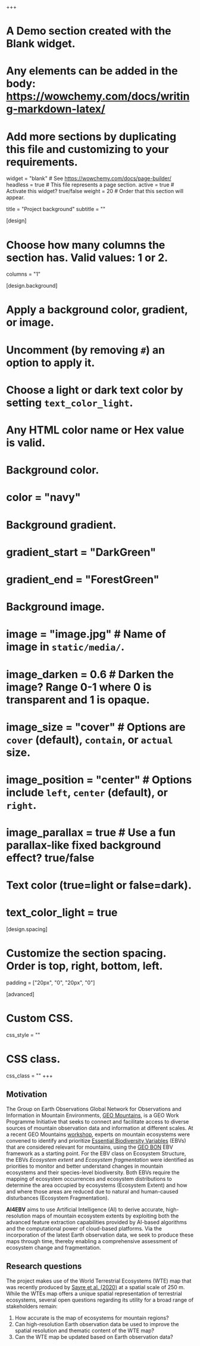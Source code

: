 +++
# A Demo section created with the Blank widget.
# Any elements can be added in the body: https://wowchemy.com/docs/writing-markdown-latex/
# Add more sections by duplicating this file and customizing to your requirements.

widget = "blank"  # See https://wowchemy.com/docs/page-builder/
headless = true  # This file represents a page section.
active = true  # Activate this widget? true/false
weight = 20  # Order that this section will appear.

title = "Project background"
subtitle = ""

[design]
  # Choose how many columns the section has. Valid values: 1 or 2.
  columns = "1"

[design.background]
  # Apply a background color, gradient, or image.
  #   Uncomment (by removing `#`) an option to apply it.
  #   Choose a light or dark text color by setting `text_color_light`.
  #   Any HTML color name or Hex value is valid.

  # Background color.
  # color = "navy"
  
  # Background gradient.
  # gradient_start = "DarkGreen"
  # gradient_end = "ForestGreen"
  
  # Background image.
  # image = "image.jpg"  # Name of image in `static/media/`.
  # image_darken = 0.6  # Darken the image? Range 0-1 where 0 is transparent and 1 is opaque.
  # image_size = "cover"  #  Options are `cover` (default), `contain`, or `actual` size.
  # image_position = "center"  # Options include `left`, `center` (default), or `right`.
  # image_parallax = true  # Use a fun parallax-like fixed background effect? true/false
  
  # Text color (true=light or false=dark).
  # text_color_light = true

[design.spacing]
  # Customize the section spacing. Order is top, right, bottom, left.
  padding = ["20px", "0", "20px", "0"]

[advanced]
 # Custom CSS. 
 css_style = ""
 
 # CSS class.
 css_class = ""
+++

## Motivation

The Group on Earth Observations Global Network for Observations and Information in Mountain Environments, [GEO Mountains](https://bioone.org/journals/mountain-research-and-development/volume-38/issue-3/MRD-JOURNAL-D-8-00065.1/Monitoring-Mountains-in-a-Changing-World--New-Horizons-for/10.1659/MRD-JOURNAL-D-8-00065.1.full), is a GEO Work Programme Initiative that seeks to connect and facilitate access to diverse sources of mountain observation data and information at different scales. At a recent GEO Mountains [workshop](https://mountainresearchinitiative.org/news-page-all/129-mri-news/2572-selecting-essential-biodiversity-variables-and-essential-societal-variables-for-mountains), experts on mountain ecosystems were convened to identify and prioritize [Essential Biodiversity Variables](https://geobon.org/ebvs/what-are-ebvs/) (EBVs) that are considered relevant for mountains, using the [GEO BON](https://geobon.org/) EBV framework as a starting point. For the EBV class on Ecosystem Structure, the EBVs *Ecosystem extent* and *Ecosystem fragmentation* were identified as priorities to monitor and better understand changes in mountain ecosystems and their species-level biodiversity. Both EBVs require the mapping of ecosystem occurrences and ecosystem distributions to determine the area occupied by ecosystems (Ecosystem Extent) and how and where those areas are reduced due to natural and human-caused disturbances (Ecosystem Fragmentation).

**AI4EBV** aims to use Artificial Intelligence (AI) to derive accurate, high-resolution maps of mountain ecosystem extents by exploiting both the advanced  feature extraction capabilities provided by AI-based algorithms and the computational power of cloud-based platforms. Via the incorporation of the latest Earth observation data, we seek to produce these maps through time, thereby enabling a comprehensive assessment of ecosystem change and fragmentation.

## Research questions

The project makes use of the World Terrestrial Ecosystems (WTE) map that was recently produced by [Sayre et al. (2020)](https://www.sciencedirect.com/science/article/pii/S2351989419307231?via%3Dihub) at a spatial scale of 250 m. While the WTEs map offers a unique spatial representation of terrestrial ecosystems, several open questions regarding its utility for a broad range of stakeholders remain:

1. How accurate is the map of ecosystems for mountain regions?
2. Can high-resolution Earth observation data be used to improve the spatial resolution and thematic content of the WTE map?
3. Can the WTE map be updated based on Earth observation data?


